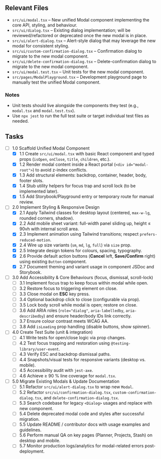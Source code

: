 ## Relevant Files

- `src/ui/modal.tsx` – New unified Modal component implementing the core API, styling, and behaviour.
- `src/ui/dialog.tsx` – Existing dialog implementation; will be reviewed/refactored or deprecated once the new modal is in place.
- `src/ui/alert-dialog.tsx` – Alert-style dialog that may leverage the new modal for consistent styling.
- `src/ui/custom-confirmation-dialog.tsx` – Confirmation dialog to migrate to the new modal component.
- `src/ui/delete-confirmation-dialog.tsx` – Delete-confirmation dialog to migrate to the new modal component.
- `src/ui/modal.test.tsx` – Unit tests for the new modal component.
- `src/pages/ModalPlayground.tsx` – Development playground page to manually test the unified Modal component.

### Notes

- Unit tests should live alongside the components they test (e.g., `modal.tsx` and `modal.test.tsx`).
- Use `npx jest` to run the full test suite or target individual test files as needed.

## Tasks

- [ ] 1.0 Scaffold Unified Modal Component
  - [x] 1.1 Create `src/ui/modal.tsx` with basic React component and typed props (`isOpen`, `onClose`, `title`, `children`, etc.).
  - [x] 1.2 Render modal content inside a React portal (`<div id="modal-root">`) to avoid z-index conflicts.
  - [x] 1.3 Add structural elements: backdrop, container, header, body, footer slots.
  - [x] 1.4 Stub utility helpers for focus trap and scroll lock (to be implemented later).
  - [x] 1.5 Add Storybook/Playground entry or temporary route for manual review.

- [ ] 2.0 Implement Styling & Responsive Design
  - [x] 2.1 Apply Tailwind classes for desktop layout (centered, `max-w-lg`, rounded corners, shadow).
  - [x] 2.2 Add mobile sheet variant: full-width panel sliding up, height ≤ 90vh with internal scroll area.
  - [x] 2.3 Implement animation using Tailwind transitions; respect `prefers-reduced-motion`.
  - [x] 2.4 Wire up size variants (`sm`, `md`, `lg`, `full`) via `size` prop.
  - [x] 2.5 Integrate design tokens for colours, spacing, typography.
  - [x] 2.6 Provide default action buttons (**Cancel** left, **Save/Confirm** right) using existing `Button` component.
  - [x] 2.7 Document theming and variant usage in component JSDoc and Storybook.

- [ ] 3.0 Add Accessibility & Core Behaviours (focus, dismissal, scroll-lock)
  - [ ] 3.1 Implement focus trap to keep focus within modal while open.
  - [ ] 3.2 Restore focus to triggering element on close.
  - [ ] 3.3 Close modal on **ESC** key press.
  - [ ] 3.4 Optional backdrop click to close (configurable via prop).
  - [ ] 3.5 Lock body scroll while modal is open; restore on close.
  - [ ] 3.6 Add ARIA roles (`role="dialog"`, `aria-labelledby`, `aria-describedby`) and ensure header/body IDs link correctly.
  - [ ] 3.7 Ensure colour contrast meets WCAG AA.
  - [ ] 3.8 Add `isLoading` prop handling (disable buttons, show spinner).

- [ ] 4.0 Create Test Suite (unit & integration)
  - [ ] 4.1 Write tests for open/close logic via prop changes.
  - [ ] 4.2 Test focus trapping and restoration using `@testing-library/user-event`.
  - [ ] 4.3 Verify ESC and backdrop dismissal paths.
  - [ ] 4.4 Snapshots/visual tests for responsive variants (desktop vs. mobile).
  - [ ] 4.5 Accessibility audit with `jest-axe`.
  - [ ] 4.6 Achieve ≥ 90 % line coverage for `modal.tsx`.

- [ ] 5.0 Migrate Existing Modals & Update Documentation
  - [ ] 5.1 Refactor `src/ui/alert-dialog.tsx` to wrap new `Modal`.
  - [ ] 5.2 Refactor `src/ui/confirmation-dialog.tsx`, `custom-confirmation-dialog.tsx`, and `delete-confirmation-dialog.tsx`.
  - [ ] 5.3 Search codebase for legacy `<Dialog>` usages and replace with new component.
  - [ ] 5.4 Delete deprecated modal code and styles after successful migration.
  - [ ] 5.5 Update README / contributor docs with usage examples and guidelines.
  - [ ] 5.6 Perform manual QA on key pages (Planner, Projects, Stash) on desktop and mobile.
  - [ ] 5.7 Monitor production logs/analytics for modal-related errors post-deployment. 